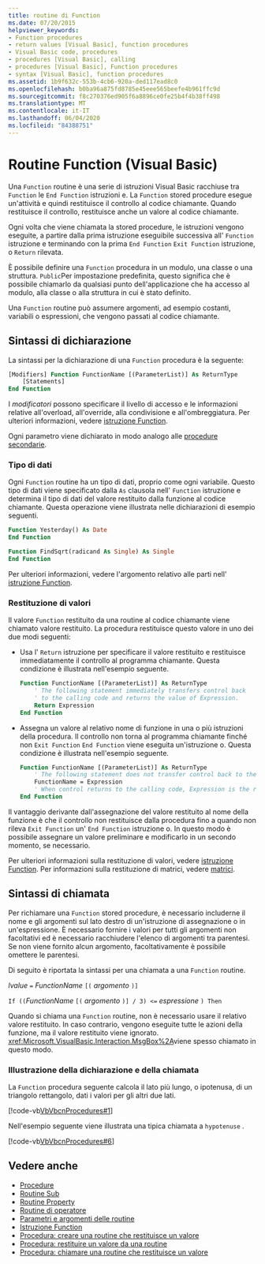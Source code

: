 ```yaml
---
title: routine di Function
ms.date: 07/20/2015
helpviewer_keywords:
- Function procedures
- return values [Visual Basic], function procedures
- Visual Basic code, procedures
- procedures [Visual Basic], calling
- procedures [Visual Basic], Function procedures
- syntax [Visual Basic], function procedures
ms.assetid: 1b9f632c-553b-4cb6-920a-ded117ead8c0
ms.openlocfilehash: b0ba96a875fd8785e45eee565beefe4b961ffc9d
ms.sourcegitcommit: f8c270376ed905f6a8896ce0fe25b4f4b38ff498
ms.translationtype: MT
ms.contentlocale: it-IT
ms.lasthandoff: 06/04/2020
ms.locfileid: "84388751"
---
```

# <a name="function-procedures-visual-basic"></a>Routine Function (Visual Basic)

Una `Function` routine è una serie di istruzioni Visual Basic racchiuse tra `Function` le `End Function` istruzioni e. La `Function` stored procedure esegue un'attività e quindi restituisce il controllo al codice chiamante. Quando restituisce il controllo, restituisce anche un valore al codice chiamante.

Ogni volta che viene chiamata la stored procedure, le istruzioni vengono eseguite, a partire dalla prima istruzione eseguibile successiva all' `Function` istruzione e terminando con la prima `End Function` `Exit Function` istruzione, o `Return` rilevata.

È possibile definire una `Function` procedura in un modulo, una classe o una struttura. `Public`Per impostazione predefinita, questo significa che è possibile chiamarlo da qualsiasi punto dell'applicazione che ha accesso al modulo, alla classe o alla struttura in cui è stato definito.

Una `Function` routine può assumere argomenti, ad esempio costanti, variabili o espressioni, che vengono passati al codice chiamante.

## <a name="declaration-syntax"></a>Sintassi di dichiarazione

La sintassi per la dichiarazione di una `Function` procedura è la seguente:

```vb
[Modifiers] Function FunctionName [(ParameterList)] As ReturnType
    [Statements]
End Function
```

I *modificatori* possono specificare il livello di accesso e le informazioni relative all'overload, all'override, alla condivisione e all'ombreggiatura. Per ulteriori informazioni, vedere [istruzione Function](../../../language-reference/statements/function-statement.md).

Ogni parametro viene dichiarato in modo analogo alle [procedure secondarie](./sub-procedures.md).

### <a name="data-type"></a>Tipo di dati

Ogni `Function` routine ha un tipo di dati, proprio come ogni variabile. Questo tipo di dati viene specificato dalla `As` clausola nell' `Function` istruzione e determina il tipo di dati del valore restituito dalla funzione al codice chiamante. Questa operazione viene illustrata nelle dichiarazioni di esempio seguenti.

```vb
Function Yesterday() As Date
End Function

Function FindSqrt(radicand As Single) As Single
End Function
```

Per ulteriori informazioni, vedere l'argomento relativo alle parti nell' [istruzione Function](../../../language-reference/statements/function-statement.md).

### <a name="returning-values"></a>Restituzione di valori

Il valore `Function` restituito da una routine al codice chiamante viene chiamato valore restituito. La procedura restituisce questo valore in uno dei due modi seguenti:

- Usa l' `Return` istruzione per specificare il valore restituito e restituisce immediatamente il controllo al programma chiamante. Questa condizione è illustrata nell'esempio seguente.

  ```vb
  Function FunctionName [(ParameterList)] As ReturnType
      ' The following statement immediately transfers control back
      ' to the calling code and returns the value of Expression.
      Return Expression
  End Function
  ```

- Assegna un valore al relativo nome di funzione in una o più istruzioni della procedura. Il controllo non torna al programma chiamante finché non `Exit Function` `End Function` viene eseguita un'istruzione o. Questa condizione è illustrata nell'esempio seguente.

  ```vb
  Function FunctionName [(ParameterList)] As ReturnType
      ' The following statement does not transfer control back to the calling code.
      FunctionName = Expression
      ' When control returns to the calling code, Expression is the return value.
  End Function
  ```

Il vantaggio derivante dall'assegnazione del valore restituito al nome della funzione è che il controllo non restituisce dalla procedura fino a quando non rileva `Exit Function` un' `End Function` istruzione o. In questo modo è possibile assegnare un valore preliminare e modificarlo in un secondo momento, se necessario.

Per ulteriori informazioni sulla restituzione di valori, vedere [istruzione Function](../../../language-reference/statements/function-statement.md). Per informazioni sulla restituzione di matrici, vedere [matrici](../arrays/index.md).

## <a name="calling-syntax"></a>Sintassi di chiamata

Per richiamare una `Function` stored procedure, è necessario includerne il nome e gli argomenti sul lato destro di un'istruzione di assegnazione o in un'espressione. È necessario fornire i valori per tutti gli argomenti non facoltativi ed è necessario racchiudere l'elenco di argomenti tra parentesi. Se non viene fornito alcun argomento, facoltativamente è possibile omettere le parentesi.

Di seguito è riportata la sintassi per una chiamata a una `Function` routine.

*lvalue* `=` *FunctionName* `[(` *argomento*    `)]`

`If ((`*FunctionName* `[(` *argomento* `)] / 3) <=` *espressione*  `) Then`

Quando si chiama una `Function` routine, non è necessario usare il relativo valore restituito. In caso contrario, vengono eseguite tutte le azioni della funzione, ma il valore restituito viene ignorato. <xref:Microsoft.VisualBasic.Interaction.MsgBox%2A>viene spesso chiamato in questo modo.

### <a name="illustration-of-declaration-and-call"></a>Illustrazione della dichiarazione e della chiamata

La `Function` procedura seguente calcola il lato più lungo, o ipotenusa, di un triangolo rettangolo, dati i valori per gli altri due lati.

[!code-vb[VbVbcnProcedures#1](~/samples/snippets/visualbasic/VS_Snippets_VBCSharp/VbVbcnProcedures/VB/Class1.vb#1)]

Nell'esempio seguente viene illustrata una tipica chiamata a `hypotenuse` .

[!code-vb[VbVbcnProcedures#6](~/samples/snippets/visualbasic/VS_Snippets_VBCSharp/VbVbcnProcedures/VB/Class1.vb#6)]

## <a name="see-also"></a>Vedere anche

- [Procedure](./index.md)
- [Routine Sub](./sub-procedures.md)
- [Routine Property](./property-procedures.md)
- [Routine di operatore](./operator-procedures.md)
- [Parametri e argomenti delle routine](./procedure-parameters-and-arguments.md)
- [Istruzione Function](../../../language-reference/statements/function-statement.md)
- [Procedura: creare una routine che restituisce un valore](./how-to-create-a-procedure-that-returns-a-value.md)
- [Procedura: restituire un valore da una routine](./how-to-return-a-value-from-a-procedure.md)
- [Procedura: chiamare una routine che restituisce un valore](./how-to-call-a-procedure-that-returns-a-value.md)
